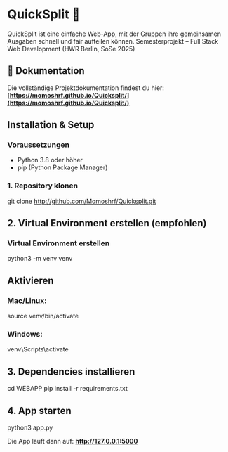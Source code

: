 # QuickSplit 💸

QuickSplit ist eine einfache Web-App, mit der Gruppen ihre gemeinsamen Ausgaben schnell und fair aufteilen können. Semesterprojekt – Full Stack 
Web Development (HWR Berlin, SoSe 2025)

## 📖 Dokumentation

Die vollständige Projektdokumentation findest du hier:
**[https://momoshrf.github.io/Quicksplit/](https://momoshrf.github.io/Quicksplit/)**

## Installation & Setup

### Voraussetzungen
- Python 3.8 oder höher
- pip (Python Package Manager)

### 1. Repository klonen

git clone http://github.com/Momoshrf/Quicksplit.git


## 2. Virtual Environment erstellen (empfohlen)

### Virtual Environment erstellen
python3 -m venv venv

## Aktivieren
### Mac/Linux:
source venv/bin/activate
### Windows:
venv\Scripts\activate


## 3. Dependencies installieren

cd WEBAPP
pip install -r requirements.txt


## 4. App starten

python3 app.py


Die App läuft dann auf: **http://127.0.0.1:5000**